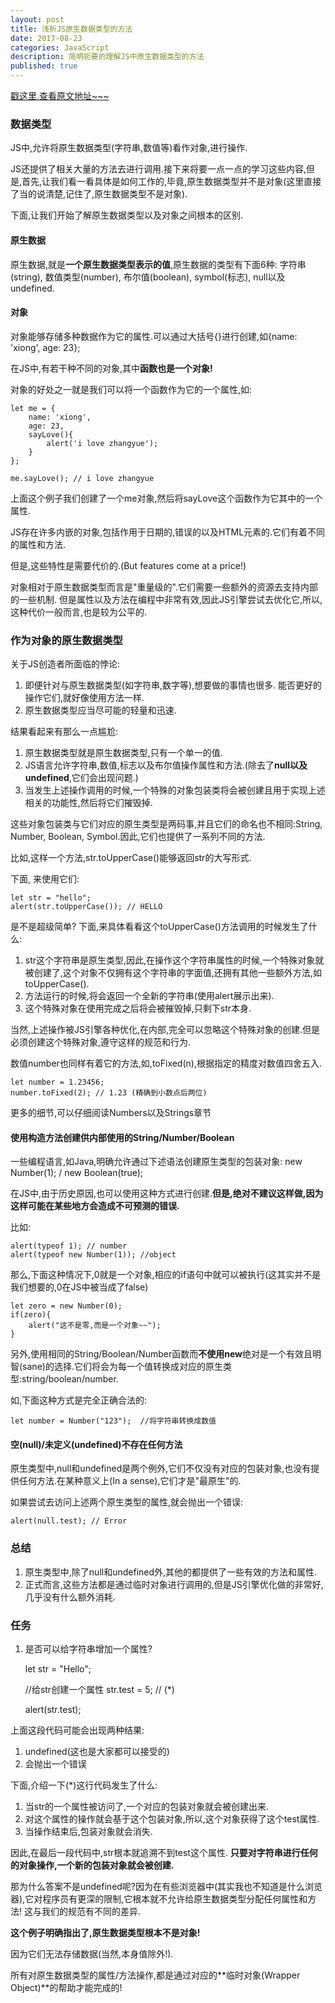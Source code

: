 ```yaml
---
layout: post
title: 浅析JS原生数据类型的方法
date: 2017-08-23
categories: JavaScript
description: 简明扼要的理解JS中原生数据类型的方法
published: true
---
```


<a href="https://javascript.info/primitives-methods"> 戳这里,查看原文地址~~~</a>

### 数据类型  

JS中,允许将原生数据类型(字符串,数值等)看作对象,进行操作.

JS还提供了相关大量的方法去进行调用.接下来将要一点一点的学习这些内容,但是,首先,让我们看一看具体是如何工作的,毕竟,原生数据类型并不是对象(这里直接了当的说清楚,记住了,原生数据类型不是对象).

下面,让我们开始了解原生数据类型以及对象之间根本的区别.

#### 原生数据

原生数据,就是**一个原生数据类型表示的值**,原生数据的类型有下面6种: 字符串(string), 数值类型(number), 布尔值(boolean), symbol(标志), null以及undefined.

#### 对象

对象能够存储多种数据作为它的属性.可以通过大括号{}进行创建,如{name: 'xiong', age: 23};

在JS中,有若干种不同的对象,其中**函数也是一个对象!**

对象的好处之一就是我们可以将一个函数作为它的一个属性,如:

    let me = {
        name: 'xiong',
        age: 23,
        sayLove(){
            alert('i love zhangyue');
        }
    };

    me.sayLove(); // i love zhangyue

上面这个例子我们创建了一个me对象,然后将sayLove这个函数作为它其中的一个属性.

JS存在许多内嵌的对象,包括作用于日期的,错误的以及HTML元素的.它们有着不同的属性和方法.

但是,这些特性是需要代价的.(But features come at a price!)

对象相对于原生数据类型而言是"重量级的".它们需要一些额外的资源去支持内部的一些机制. 但是属性以及方法在编程中非常有效,因此JS引擎尝试去优化它,所以,这种代价一般而言,也是较为公平的.

### 作为对象的原生数据类型

关于JS创造者所面临的悖论:

1. 即便针对与原生数据类型(如字符串,数字等),想要做的事情也很多. 能否更好的操作它们,就好像使用方法一样.
2. 原生数据类型应当尽可能的轻量和迅速.

结果看起来有那么一点尴尬:

1. 原生数据类型就是原生数据类型,只有一个单一的值.
2. JS语言允许字符串,数值,标志以及布尔值操作属性和方法.(除去了**null以及undefined**,它们会出现问题.)
3. 当发生上述操作调用的时候,一个特殊的对象包装类将会被创建且用于实现上述相关的功能性,然后将它们摧毁掉.

这些对象包装类与它们对应的原生类型是两码事,并且它们的命名也不相同:String, Number, Boolean, Symbol.因此,它们也提供了一系列不同的方法.

比如,这样一个方法,str.toUpperCase()能够返回str的大写形式.

下面, 来使用它们:

    let str = "hello";
    alert(str.toUpperCase()); // HELLO

是不是超级简单? 下面,来具体看看这个toUpperCase()方法调用的时候发生了什么:

1. str这个字符串是原生类型,因此,在操作这个字符串属性的时候,一个特殊对象就被创建了,这个对象不仅拥有这个字符串的字面值,还拥有其他一些额外方法,如toUpperCase().
2. 方法运行的时候,将会返回一个全新的字符串(使用alert展示出来).
3. 这个特殊对象在使用完成之后将会被摧毁掉,只剩下str本身.

当然,上述操作被JS引擎各种优化,在内部,完全可以忽略这个特殊对象的创建.但是必须创建这个特殊对象,遵守这样的规范和行为.

数值number也同样有着它的方法,如,toFixed(n),根据指定的精度对数值四舍五入.

    let number = 1.23456;
    number.toFixed(2); // 1.23 (精确到小数点后两位)
    
更多的细节,可以仔细阅读Numbers以及Strings章节

#### 使用构造方法创建供内部使用的String/Number/Boolean

一些编程语言,如Java,明确允许通过下述语法创建原生类型的包装对象: new Number(1); / new Boolean(true);

在JS中,由于历史原因,也可以使用这种方式进行创建.**但是,绝对不建议这样做,因为这样可能在某些地方会造成不可预测的错误.**

比如: 

    alert(typeof 1); // number
    alert(typeof new Number(1)); //object

那么,下面这种情况下,0就是一个对象,相应的if语句中就可以被执行(这其实并不是我们想要的,0在JS中被当成了false)

    let zero = new Number(0);
    if(zero){
        alert("这不是零,而是一个对象~~");
    }

另外,使用相同的String/Boolean/Number函数而**不使用new**绝对是一个有效且明智(sane)的选择.它们将会为每一个值转换成对应的原生类型:string/boolean/number.

如,下面这种方式是完全正确合法的:

    let number = Number("123");  //将字符串转换成数值

#### 空(null)/未定义(undefined)不存在任何方法

原生类型中,null和undefined是两个例外,它们不仅没有对应的包装对象,也没有提供任何方法.在某种意义上(In a sense),它们才是"最原生"的.

如果尝试去访问上述两个原生类型的属性,就会抛出一个错误:

    alert(null.test); // Error

### 总结

1. 原生类型中,除了null和undefined外,其他的都提供了一些有效的方法和属性.
2. 正式而言,这些方法都是通过临时对象进行调用的,但是JS引擎优化做的非常好,几乎没有什么额外消耗.

### 任务

1. 是否可以给字符串增加一个属性?

    let str = "Hello";

    //给str创建一个属性
    str.test = 5;  // (*)

    alert(str.test);

上面这段代码可能会出现两种结果:

1. undefined(这也是大家都可以接受的)
2. 会抛出一个错误

下面,介绍一下(*)这行代码发生了什么:

1. 当str的一个属性被访问了,一个对应的包装对象就会被创建出来.
2. 对这个属性的操作就会基于这个包装对象,所以,这个对象获得了这个test属性.
3. 当操作结束后,包装对象就会消失.

因此,在最后一段代码中,str根本就追溯不到test这个属性. **只要对字符串进行任何的对象操作,一个新的包装对象就会被创建.**

那为什么答案不是undefined呢?因为在有些浏览器中(其实我也不知道是什么浏览器),它对程序员有更深的限制,它根本就不允许给原生数据类型分配任何属性和方法! 这与我们的规范有不同的差异.

**这个例子明确指出了,原生数据类型根本不是对象!**

因为它们无法存储数据(当然,本身值除外!).

所有对原生数据类型的属性/方法操作,都是通过对应的**临时对象(Wrapper Object)**的帮助才能完成的!

